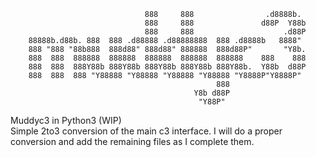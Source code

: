 		                          888     888                .d8888b.  
		                          888     888               d88P  Y88b 
		                          888     888                    .d88P 
		88888b.d88b. 888  888 .d88888 .d88888888  888 .d8888b   8888"  
		888 "888 "88b888  888d88" 888d88" 888888  888d88P"       "Y8b. 
		888  888  888888  888888  888888  888888  888888    888    888 
		888  888  888Y88b 888Y88b 888Y88b 888Y88b 888Y88b.  Y88b  d88P 
		888  888  888 "Y88888 "Y88888 "Y88888 "Y88888 "Y8888P"Y8888P"  
		                                          888                  
		                                     Y8b d88P                  
		                                      "Y88P"                   
		                                      
Muddyc3 in Python3 (WIP)                                          
Simple 2to3 conversion of the main c3 interface. I will do a proper conversion and add the remaining files as I complete them.
